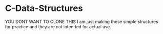 # C-Data-Structures
YOU DONT WANT TO CLONE THIS
I am just making these simple structures for practice and they are not intended for actual use.
